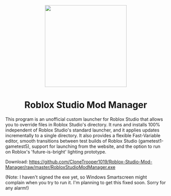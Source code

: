 <p align="center">
  <img width="256" height="256" src="https://raw.githubusercontent.com/CloneTrooper1019/Roblox-Studio-Mod-Manager/master/src/Resources/Logo.png"><br/>
  <h1 align=center>Roblox Studio Mod Manager</h1>
</p>


This program is an unofficial custom launcher for Roblox Studio that allows you to override files in Roblox Studio's directory.
It runs and installs 100% independent of Roblox Studio's standard launcher, and it applies updates incrementally to a single directory. 
It also provides a flexible Fast-Variable editor, smooth transitions between test builds of Roblox Studio (gametest1-gametest5), support for launching from the website, and the option to run on Roblox's 'future-is-bright' lighting prototype.

Download:
https://github.com/CloneTrooper1019/Roblox-Studio-Mod-Manager/raw/master/RobloxStudioModManager.exe

(Note: I haven't signed the exe yet, so Windows Smartscreen might complain when you try to run it. I'm planning to get this fixed soon. Sorry for any alarm!)
